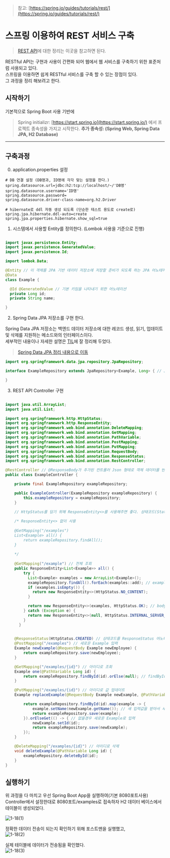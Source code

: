 >참고: [https://spring.io/guides/tutorials/rest/](https://spring.io/guides/tutorials/rest/) 

# 스프링 이용하여 REST 서비스 구축

>[REST API](../etc/restApi.md)에 대한 정리는 이곳을 참고하면 된다. 

RESTful API는 구현과 사용이 간편화 되어 웹에서 웹 서비스를 구축하기 위한 표준처럼 사용되고 있다. <br>
스프링을 이용하면 쉽게 RESTful 서비스를 구축 할 수 있는 장점이 있다. <br>
그 과정을 정리 해보려고 한다.

## 시작하기

기본적으로 Spring Boot 사용 기반에 
>Spring initializr: [https://start.spring.io](https://start.spring.io/)
에서 프로젝트 종속성을 가지고 시작한다. **추가 종속성: (Spring Web, Spring Data JPA, H2 Database)**

-----

## 구축과정

0. application.properties 설정
```
# DB 연결 설정 (DB명과, ID명에 각각 맞는 설정을 한다.)
spring.datasource.url=jdbc:h2:tcp://localhost/~/'DB명'
spring.datasource.username='ID명'
spring.datasource.password=
spring.datasource.driver-class-name=org.h2.Driver

# hibernate로 ddl 자동 생성 되도록 (단순한 테스트 용도로 create로) 
spring.jpa.hibernate.ddl-auto=create 
spring.jpa.properties.hibernate.show_sql=true

```

1. 시스템에서 사용할 Entity를 정의한다. (Lombok 사용을 기준으로 진행)

```java

import javax.persistence.Entity;
import javax.persistence.GeneratedValue;
import javax.persistence.Id;

import lombok.Data;

@Entity // 이 객체를 JPA 기반 데이터 저장소에 저장할 준비가 되도록 하는 JPA 어노테이션
@Data
class Example {

  @Id @GeneratedValue // 기본 키임을 나타내기 위한 어노테이션
  private Long id;
  private String name;

}

```

2. Spring Data JPA 저장소를 구현 한다. 

Spring Data JPA 저장소는 백엔드 데이터 저장소에 대한 레코드 생성, 읽기, 업데이트 및 삭제를 지원하는 메소드와의 인터페이스이다. <br>
세부적인 내용이나 자세한 설명은 [TIL](https://github.com/hyungoo7703/TIL)에 잘 정리해 두었다.
>[Spring Data JPA 정리 내용으로 이동](../spring/springData/springDataJPA.md) 

```java
import org.springframework.data.jpa.repository.JpaRepository;

interface ExampleRepository extends JpaRepository<Example, Long> { // JpaRepository 상속 <도메인 유형, ID 유형>

}

```

3. REST API Controller 구현

```java

import java.util.ArrayList;
import java.util.List;

import org.springframework.http.HttpStatus;
import org.springframework.http.ResponseEntity;
import org.springframework.web.bind.annotation.DeleteMapping;
import org.springframework.web.bind.annotation.GetMapping;
import org.springframework.web.bind.annotation.PathVariable;
import org.springframework.web.bind.annotation.PostMapping;
import org.springframework.web.bind.annotation.PutMapping;
import org.springframework.web.bind.annotation.RequestBody;
import org.springframework.web.bind.annotation.ResponseStatus;
import org.springframework.web.bind.annotation.RestController;

@RestController // @ResponseBody가 추가된 컨트롤러 Json 형태로 객체 데이터를 반환하기 위해 사용
public class ExampleController {

	private final ExampleRepository exampleRepository;

	public ExampleController(ExampleRepository exampleRepository) {
		this.exampleRepository = exampleRepository;
	}

	// HttpStatus를 담기 위해 ResponseEntity<>를 사용해주면 좋다. 상태코드(Status), HttpHeader, HttpBody를 인자로 담을 수 있다.
	
	/* ResponseEntity<> 없이 사용
	 
    @GetMapping("/examples") 
	List<Example> all() { 
	  	return exampleRepository.findAll(); 
	}
	  
	*/
	
	@GetMapping("/example") // 전체 조회
	public ResponseEntity<List<Example>> all() {
	    try {
	      List<Example> examples = new ArrayList<Example>();
	      exampleRepository.findAll().forEach(examples::add); // examples에 담아 List 생성 -> 검색에 따른 로직 분리에 용이
	      if (examples.isEmpty()) {
	        return new ResponseEntity<>(HttpStatus.NO_CONTENT); 
	      }

	      return new ResponseEntity<>(examples, HttpStatus.OK); // body에 examples를 담고 상태코드 200 전송
	    } catch (Exception e) {
	      return new ResponseEntity<>(null, HttpStatus.INTERNAL_SERVER_ERROR);
	    }
	  }
	

	@ResponseStatus(HttpStatus.CREATED) // 상태코드를 ResponseStatus 어노테이션을 이용하여 전송하는 것도 가능하다.
	@PostMapping("/examples") // 새로운 Example 입력
	Example newExample(@RequestBody Example newEmployee) {
		return exampleRepository.save(newEmployee);
	}

	@GetMapping("/examples/{id}") // 아이디로 조회
	Example one(@PathVariable Long id) { 
		return exampleRepository.findById(id).orElse(null); // findById가 Optional값을 반환하기 때문에 없을경우 null 반환
	}

	@PutMapping("/examples/{id}") // 아이디로 값 업데이트
	Example replaceExample(@RequestBody Example newExample, @PathVariable Long id) {

		return exampleRepository.findById(id).map(example -> {
			example.setName(newExample.getName()); // 새 입력값을 받아서 새로 set
			return exampleRepository.save(example);
		}).orElseGet(() -> { // 없을경우 새로운 Example로 입력
			newExample.setId(id);
			return exampleRepository.save(newExample);
		});
	}

	@DeleteMapping("/examples/{id}") // 아이디로 삭제
	void deleteExample(@PathVariable Long id) {
		exampleRepository.deleteById(id);
	}
}

```

## 실행하기

위 과정을 다 마치고 우선 Spring Boot App을 실행하여(기본 8080포트사용) <br>
Controller에서 설정한대로 8080포트/examples로 접속하자 H2 데이터 베이스에서 테이블이 생성되었다.

![1-18(1)](https://user-images.githubusercontent.com/93297109/149893006-70acd281-83a6-4664-b726-0d47902c3d58.png)

정확한 데이터 전송이 되는지 확인하기 위해 포스트맨을 실행했고, <br>
![1-18(2)](https://user-images.githubusercontent.com/93297109/149893366-b307d301-e38e-4706-b336-ecb7eb26f87f.png)

실제 테이블에 데이터가 전송됨을 확인했다. <br>
![1-18(3)](https://user-images.githubusercontent.com/93297109/149893517-0837b31c-f4cb-4654-b2ed-320ba5c12636.png)
